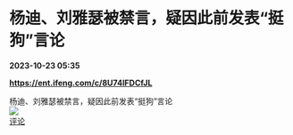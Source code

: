 # 杨迪、刘雅瑟被禁言，疑因此前发表“挺狗”言论

**2023-10-23 05:35**

**https://ent.ifeng.com/c/8U74IFDCfJL**

杨迪、刘雅瑟被禁言，疑因此前发表“挺狗”言论  
![](https://img3.chouti.com/CHOUTI_231023_FC15391907C84DA6A2F61B079C42096E.jpg)  
[评论](https://m.chouti.com/link/40373391)